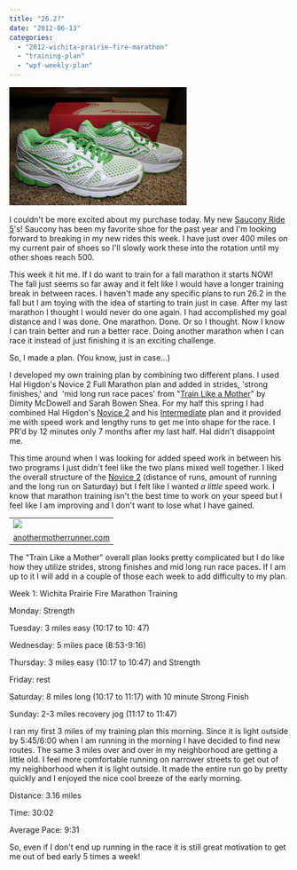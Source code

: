 ```yaml
---
title: "26.2?"
date: "2012-06-13"
categories: 
  - "2012-wichita-prairie-fire-marathon"
  - "training-plan"
  - "wpf-weekly-plan"
---
```


[![](images/IMG_6480.JPG)](http://2.bp.blogspot.com/-oQE9cCgRs-0/T9eYvsx2ZxI/AAAAAAAAAnc/Mp4wqVEGhfA/s1600/IMG_6480.JPG)

I couldn't be more excited about my purchase today. My new [Saucony Ride 5](http://www.saucony.com/store/SiteController/saucony/productdetails?catId=cat10002&subCatId=cat1220398&showDefaultOption=true&stockNumber=10156-4&skuId=***4********10156-4*M100&productId=4-109700&&subCatId=cat1220398&productId=4-109700&stockNumber=10156-4&subCatTabId=&catId=cat10002&productdisplayName=Women's+Ride+5&subcatdisplayName=Running&skuId=***4********10156-4*M100&pageIdentifier=productdetail&catdisplayName=Women&showDefaultOption=true)'s! Saucony has been my favorite shoe for the past year and I'm looking forward to breaking in my new rides this week. I have just over 400 miles on my current pair of shoes so I'll slowly work these into the rotation until my other shoes reach 500. 

  

This week it hit me. If I do want to train for a fall marathon it starts NOW! The fall just seems so far away and it felt like I would have a longer training break in between races. I haven't made any specific plans to run 26.2 in the fall but I am toying with the idea of starting to train just in case. After my last marathon I thought I would never do one again. I had accomplished my goal distance and I was done. One marathon. Done. Or so I thought. Now I know I can train better and run a better race. Doing another marathon when I can race it instead of just finishing it is an exciting challenge.

  

So, I made a plan. (You know, just in case...)

  

I developed my own training plan by combining two different plans. I used Hal Higdon's Novice 2 Full Marathon plan and added in strides, 'strong finishes,' and  'mid long run race paces' from "[Train Like a Mother](http://www.amazon.com/Train-Like-Mother-Across-Finish/dp/1449409865/ref=sr_1_1?ie=UTF8&qid=1339527472&sr=8-1&keywords=train+like+a+mother)" by Dimity McDowell and Sarah Bowen Shea. For my half this spring I had combined Hal Higdon's [Novice 2](http://www.halhigdon.com/training/51312/Half-Marathon-Novice-2-Training-Program) and his [Intermediate](http://www.halhigdon.com/training/51132/Half-Marathon-Intermediate-Training-Program) plan and it provided me with speed work and lengthy runs to get me into shape for the race. I PR'd by 12 minutes only 7 months after my last half. Hal didn't disappoint me.

  

This time around when I was looking for added speed work in between his two programs I just didn't feel like the two plans mixed well together. I liked the overall structure of the [Novice 2](http://www.halhigdon.com/training/51138/Marathon-Novice-2-Training-Program) (distance of runs, amount of running and the long run on Saturday) but I felt like I wanted _a little_ speed work. I know that marathon training isn't the best time to work on your speed but I feel like I am improving and I don't want to lose what I have gained. 

<table align="center" cellpadding="0" cellspacing="0"><tbody><tr><td><a href="http://1.bp.blogspot.com/-orD4__CPIFc/T9edFcbpV5I/AAAAAAAAAnw/22oTspS68PI/s1600/FireShot+Screen+Capture+%23018+-+'Buy+the+Books+%C2%AB+another+mother+runner'+-+anothermotherrunner_com_buy-it.png" imageanchor="1"><img border="0" src="images/FireShot+Screen+Capture+%23018+-+'Buy+the+Books+%C2%AB+another+mother+runner'+-+anothermotherrunner_com_buy-it.png"></a></td></tr><tr><td><span><a href="http://anothermotherrunner.com/buy-it/" target="_blank">anothermotherrunner.com</a></span></td></tr></tbody></table>

The "Train Like a Mother" overall plan looks pretty complicated but I do like how they utilize strides, strong finishes and mid long run race paces. If I am up to it I will add in a couple of those each week to add difficulty to my plan. 

  

Week 1: Wichita Prairie Fire Marathon Training

  

Monday: Strength

Tuesday: 3 miles easy (10:17 to 10: 47)

Wednesday: 5 miles pace (8:53-9:16)

Thursday: 3 miles easy (10:17 to 10:47) and Strength

Friday: rest

Saturday: 8 miles long (10:17 to 11:17) with 10 minute Strong Finish

Sunday: 2-3 miles recovery jog (11:17 to 11:47)

  

I ran my first 3 miles of my training plan this morning. Since it is light outside by 5:45/6:00 when I am running in the morning I have decided to find new routes. The same 3 miles over and over in my neighborhood are getting a little old. I feel more comfortable running on narrower streets to get out of my neighborhood when it is light outside. It made the entire run go by pretty quickly and I enjoyed the nice cool breeze of the early morning. 

  

Distance: 3.16 miles

Time: 30:02

Average Pace: 9:31

  

So, even if I don't end up running in the race it is still great motivation to get me out of bed early 5 times a week!
